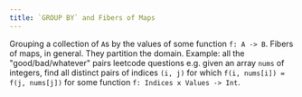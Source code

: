 ```yaml
---
title: `GROUP BY` and Fibers of Maps
---
```


Grouping a collection of `A`s by the values of some function `f: A -> B`.
Fibers of maps, in general.
They partition the domain.
Example: all the "good/bad/whatever" pairs leetcode questions e.g.
given an array `nums` of integers, find all distinct pairs of indices `(i, j)`
for which `f(i, nums[i]) = f(j, nums[j])` for some function `f: Indices x Values -> Int`.

